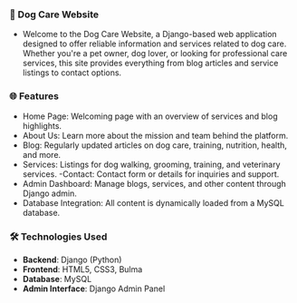 ### 🐶 Dog Care Website
- Welcome to the Dog Care Website, a Django-based web application designed to offer reliable information and services related to dog care. Whether you're a pet owner, dog lover, or looking for professional care services, this site provides everything from blog articles and service listings to contact options.

### 🌐 Features
- Home Page: Welcoming page with an overview of services and blog highlights.
- About Us: Learn more about the mission and team behind the platform.
- Blog: Regularly updated articles on dog care, training, nutrition, health, and more.
- Services: Listings for dog walking, grooming, training, and veterinary services.
-Contact: Contact form or details for inquiries and support.
- Admin Dashboard: Manage blogs, services, and other content through Django admin.
- Database Integration: All content is dynamically loaded from a MySQL database.

### 🛠️ Technologies Used
- **Backend**: Django (Python)
- **Frontend**: HTML5, CSS3, Bulma 
- **Database**: MySQL
- **Admin Interface**: Django Admin Panel

